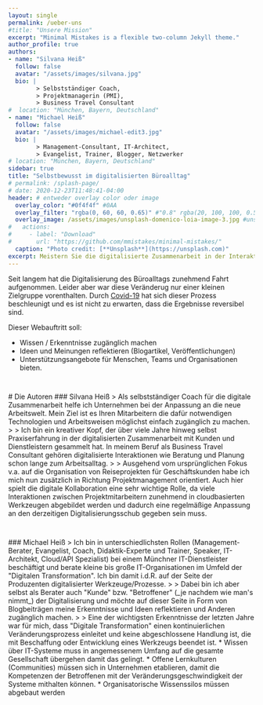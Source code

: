 ```yaml
---
layout: single
permalink: /ueber-uns
#title: "Unsere Mission"
excerpt: "Minimal Mistakes is a flexible two-column Jekyll theme."
author_profile: true
authors:
- name: "Silvana Heiß"
  follow: false
  avatar: "/assets/images/silvana.jpg"
  bio: |
        > Selbstständiger Coach,
        > Projektmanagerin (PMI),
        > Business Travel Consultant
#  location: "München, Bayern, Deutschland"
- name: "Michael Heiß"
  follow: false
  avatar: "/assets/images/michael-edit3.jpg"
  bio: |
        > Management-Consultant, IT-Architect,
        > Evangelist, Trainer, Blogger, Netzwerker
# location: "München, Bayern, Deutschland"
sidebar: true
title: "Selbstbewusst im digitalisierten Büroalltag"
# permalink: /splash-page/
# date: 2020-12-23T11:48:41-04:00
header: # entweder overlay color oder image
  overlay_color: "#0f4f4f" #0AA
  overlay_filter: "rgba(0, 60, 60, 0.65)" #"0.8" rgba(20, 100, 100, 0.5), url(/assets/images/unsplash-image-2.jpg)
  overlay_image: /assets/images/unsplash-domenico-loia-image-3.jpg #unsplash-image-2.jpg
#   actions:
#     - label: "Download"
#       url: "https://github.com/mmistakes/minimal-mistakes/"
  caption: "Photo credit: [**Unsplash**](https://unsplash.com)"
excerpt: Meistern Sie die digitalisierte Zusammenarbeit in der Interaktion mit Kollegen und Kunden im Büro-, Projekt- und Meetingalltag! 
---
```

Seit langem hat die Digitalisierung des Büroalltags zunehmend Fahrt aufgenommen. Leider aber war diese Veränderug nur einer kleinen Zielgruppe vorenthalten. Durch [Covid-19](https://de.wikipedia.org/wiki/COVID-19) hat sich dieser Prozess  beschleunigt und es ist nicht zu erwarten, dass die Ergebnisse reversibel sind.

Dieser Webauftritt soll:
* Wissen / Erkenntnisse zugänglich machen
* Ideen und Meinungen reflektieren (Blogartikel, Veröffentlichungen)
* Unterstützungsangebote für Menschen, Teams und Organisationen bieten.


<div style="margin-top: 3em;"></div>
# Die Autoren
### Silvana Heiß
> Als selbstständiger Coach für die digitale Zusammenarbeit helfe ich Unternehmen bei der Anpassung an die neue Arbeitswelt. Mein Ziel ist es Ihren Mitarbeitern die dafür notwendigen Technologien und Arbeitsweisen möglichst einfach zugänglich zu machen.
>
> Ich bin ein kreativer Kopf, der über viele Jahre hinweg selbst Praxiserfahrung in der digitalisierten Zusammenarbeit mit Kunden und Dienstleistern gesammelt hat. In meinem Beruf als Business Travel Consultant gehören digitalisierte Interaktionen wie Beratung und Planung schon lange zum Arbeitsalltag.
>
> Ausgehend vom ursprünglichen Fokus v.a. auf die Organisation von Reiseprojekten für Geschäftskunden habe ich mich nun zusätzlich in Richtung Projektmanagement orientiert. Auch hier spielt die digitale Kollaboration eine sehr wichtige Rolle, da viele Interaktionen zwischen Projektmitarbeitern zunehmend in cloudbasierten Werkzeugen abgebildet werden und dadurch eine regelmäßige Anpassung an den derzeitigen Digitalisierungsschub gegeben sein muss.

<div style="margin-top: 3em;"></div>
### Michael Heiß 
> Ich bin in unterschiedlichsten Rollen (Management-Berater, Evangelist, Coach, Didaktik-Experte und Trainer, Speaker, IT-Architekt, Cloud/API Spezialist) bei einem Münchner IT-Dienstleister beschäftigt und berate kleine bis große IT-Organisationen im Umfeld der "Digitalen Transformation". Ich bin damit i.d.R. auf der Seite der Produzenten digitalisierter Werkzeuge/Prozesse. 
>
> Dabei bin ich aber selbst als Berater auch "Kunde" bzw. "Betroffener" (_je nachdem wie man's nimmt_) der Digitalisierung und möchte auf dieser Seite in Form von Blogbeiträgen meine Erkenntnisse und Ideen reflektieren und Anderen zugänglich machen.
>
> Eine der wichtigsten Erkenntnisse der letzten Jahre war für mich, dass "Digitale Transformation" einen kontinuierlichen Veränderungsprozess einleitet und keine abgeschlossene Handlung ist, die mit Beschaffung oder Entwicklung eines Werkzeugs beendet ist.
* Wissen über IT-Systeme muss in angemessenem Umfang auf die gesamte Gesellschaft übergehen damit das gelingt. 
* Offene Lernkulturen (Communities) müssen sich in Unternehmen etablieren, damit die Kompetenzen der Betroffenen mit der Veränderungsgeschwindigkeit der Systeme mithalten können.
* Organisatorische Wissenssilos müssen abgebaut werden


